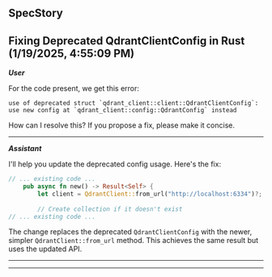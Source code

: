 ## SpecStory

## Fixing Deprecated QdrantClientConfig in Rust (1/19/2025, 4:55:09 PM)

_**User**_

For the code present, we get this error:
```
use of deprecated struct `qdrant_client::client::QdrantClientConfig`: use new config at `qdrant_client::config::QdrantConfig` instead
```
How can I resolve this? If you propose a fix, please make it concise.

---

_**Assistant**_

I'll help you update the deprecated config usage. Here's the fix:

```rust:src/vector_store/mod.rs
// ... existing code ...
    pub async fn new() -> Result<Self> {
        let client = QdrantClient::from_url("http://localhost:6334")?;
        
        // Create collection if it doesn't exist
// ... existing code ...
```

The change replaces the deprecated `QdrantClientConfig` with the newer, simpler `QdrantClient::from_url` method. This achieves the same result but uses the updated API.

---



---

